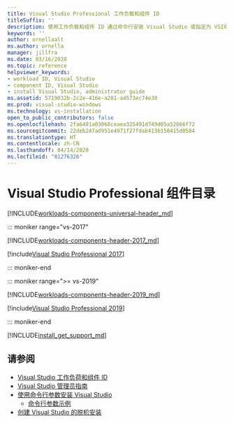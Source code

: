 ```yaml
---
title: Visual Studio Professional 工作负载和组件 ID
titleSuffix: ''
description: 使用工作负载和组件 ID 通过命令行安装 Visual Studio 或指定为 VSIX 清单中的依赖项
keywords: ''
author: ornellaalt
ms.author: ornella
manager: jillfra
ms.date: 03/16/2020
ms.topic: reference
helpviewer_keywords:
- workload ID, Visual Studio
- component ID, Visual Studio
- install Visual Studio, administrator guide
ms.assetid: 5719032b-2c2e-416e-a281-a4573ec74e38
ms.prod: visual-studio-windows
ms.technology: vs-installation
open_to_public_contributors: false
ms.openlocfilehash: 2fa6401a03068ceaea325491d749d05a52866f72
ms.sourcegitcommit: 22deb247ad951e4971f27fdab413b158415d0584
ms.translationtype: HT
ms.contentlocale: zh-CN
ms.lasthandoff: 04/14/2020
ms.locfileid: "81276326"
---
```

# <a name="visual-studio-professional-component-directory"></a>Visual Studio Professional 组件目录

[!INCLUDE[workloads-components-universal-header_md](includes/workloads-components-universal-header_md.md)]

::: moniker range="vs-2017"

[!INCLUDE[workloads-components-header-2017_md](includes/workloads-components-header-2017_md.md)]

[!include[Visual Studio Professional 2017](includes/vs-2017/workload-component-id-vs-professional.md)]

::: moniker-end

::: moniker range=">= vs-2019"

[!INCLUDE[workloads-components-header-2019_md](includes/workloads-components-header-2019_md.md)]

[!include[Visual Studio Professional 2019](includes/vs-2019/workload-component-id-vs-professional.md)]

::: moniker-end

[!INCLUDE[install_get_support_md](includes/install_get_support_md.md)]

## <a name="see-also"></a>请参阅

* [Visual Studio 工作负荷和组件 ID](workload-and-component-ids.md)
* [Visual Studio 管理员指南](visual-studio-administrator-guide.md)
* [使用命令行参数安装 Visual Studio](use-command-line-parameters-to-install-visual-studio.md)
  * [命令行参数示例](command-line-parameter-examples.md)
* [创建 Visual Studio 的脱机安装](create-an-offline-installation-of-visual-studio.md)
